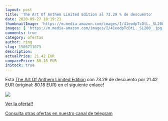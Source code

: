 ```yaml
---
layout: post
title: 'The Art Of Anthem Limited Edition al 73.29 % de descuento'
date: 2020-09-27 18:19:21
thumbnailImage: 'https://m.media-amazon.com/images/I/41eodpTcDtL._SL200_.jpg'
images: [ 'https://m.media-amazon.com/images/I/41eodpTcDtL._SL200_.jpg' ]
comments: true
category: ofertas
author: ring
slug: 1506711073
description:
actualPrice: 21.42 EUR
comparePrice: 80.18 EUR
inStock: true
---
```


Está [The Art Of Anthem Limited Edition](https://www.amazon.com/dp/1506711073/?tag=redken08-20) con 73.29 de descuento por 21.42 EUR (original: 80.18 EUR) en el siguiente enlace!

[![](https://m.media-amazon.com/images/I/41eodpTcDtL._SL200_.jpg)](https://www.amazon.com/dp/1506711073/?tag=redken08-20)

[Ver la oferta!!](https://www.amazon.com/dp/1506711073/?tag=redken08-20)

[Consulta otras ofertas en nuestro canal de telegram](https://t.me/s/ofertas25)

